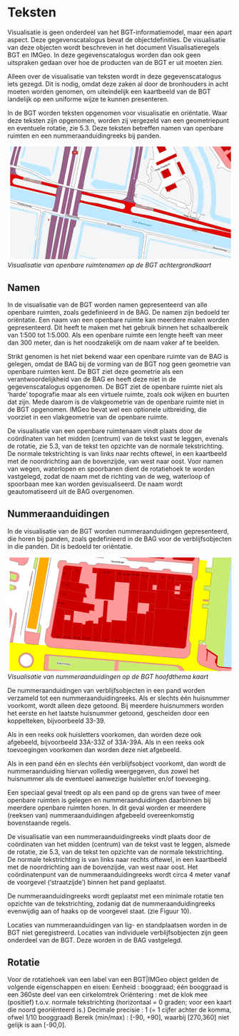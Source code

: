 Teksten
=======

Visualisatie is geen onderdeel van het BGT-informatiemodel, maar een apart
aspect. Deze gegevenscatalogus bevat de objectdefinities. De visualisatie van
deze objecten wordt beschreven in het document Visualisatieregels BGT en IMGeo.
In deze gegevenscatalogus worden dan ook geen uitspraken gedaan over hoe de
producten van de BGT er uit moeten zien.

Alleen over de visualisatie van teksten wordt in deze gegevenscatalogus iets
gezegd. Dit is nodig, omdat deze zaken al door de bronhouders in acht moeten
worden genomen, om uiteindelijk een kaartbeeld van de BGT landelijk op een
uniforme wijze te kunnen presenteren.

In de BGT worden teksten opgenomen voor visualisatie en oriëntatie. Waar deze
teksten zijn opgenomen, worden zij vergezeld van een geometriepunt en eventuele
rotatie, zie 5.3. Deze teksten betreffen namen van openbare ruimten en een
nummeraanduidingreeks bij panden.

![Visualisatie van openbare ruimtenamen op de BGT achtergrondkaart](media/2246f72e43b403281a04a5a9b6f9b1bf.png)
*Visualisatie van openbare ruimtenamen op de BGT achtergrondkaart*

Namen
-----

In de visualisatie van de BGT worden namen gepresenteerd van alle openbare
ruimten, zoals gedefinieerd in de BAG. De namen zijn bedoeld ter oriëntatie. Een naam
van een openbare ruimte kan meerdere malen worden gepresenteerd. Dit heeft te
maken met het gebruik binnen het schaalbereik van 1:500 tot 1:5.000. Als een
openbare ruimte een lengte heeft van meer dan 300 meter, dan is het noodzakelijk
om de naam vaker af te beelden.

Strikt genomen is het niet bekend waar een openbare ruimte van de BAG is
gelegen, omdat de BAG bij de vorming van de BGT nog geen geometrie van openbare
ruimten kent. De BGT ziet deze geometrie als een verantwoordelijkheid van de BAG
en heeft deze niet in de gegevenscatalogus opgenomen. De BGT ziet de openbare
ruimte niet als ‘harde’ topografie maar als een virtuele ruimte, zoals ook
wijken en buurten dat zijn. Mede daarom is de vlakgeometrie van de openbare
ruimte niet in de BGT opgenomen. IMGeo bevat wel een optionele uitbreiding, die
voorziet in een vlakgeometrie van de openbare ruimte.

De visualisatie van een openbare ruimtenaam vindt plaats door de coördinaten van
het midden (centrum) van de tekst vast te leggen, evenals de rotatie, zie 5.3,
van de tekst ten opzichte van de normale tekstrichting. De normale tekstrichting
is van links naar rechts oftewel, in een kaartbeeld met de noordrichting aan de
bovenzijde, van west naar oost. Voor namen van wegen, waterlopen en spoorbanen
dient de rotatiehoek te worden vastgelegd, zodat de naam met de richting van de
weg, waterloop of spoorbaan mee kan worden gevisualiseerd. De naam wordt
geautomatiseerd uit de BAG overgenomen.

Nummeraanduidingen
------------------

In de visualisatie van de BGT worden nummeraanduidingen gepresenteerd, die horen
bij panden, zoals gedefinieerd in de BAG voor de verblijfsobjecten in die
panden. Dit is bedoeld ter oriëntatie.

![Visualisatie van nummeraanduidingen op de BGT hoofdthema kaart](media/a32c2e8fc4bbc9bb2f1bb6522c0e1976.png)
*Visualisatie van nummeraanduidingen op de BGT hoofdthema kaart*

De nummeraanduidingen van verblijfsobjecten in een pand worden verzameld tot een
nummeraanduidingreeks. Als er slechts één huisnummer voorkomt, wordt alleen deze
getoond. Bij meerdere huisnummers worden het eerste en het laatste huisnummer
getoond, gescheiden door een koppelteken, bijvoorbeeld 33-39.

Als in een reeks ook huisletters voorkomen, dan worden deze ook afgebeeld,
bijvoorbeeld 33A-33Z of 33A-39A. Als in een reeks ook toevoegingen voorkomen dan
worden deze niet afgebeeld.

Als in een pand één en slechts één verblijfsobject voorkomt, dan wordt de
nummeraanduiding hiervan volledig weergegeven, dus zowel het huisnummer als de
eventueel aanwezige huisletter en/of toevoeging.

Een speciaal geval treedt op als een pand op de grens van twee of meer openbare
ruimten is gelegen en nummeraanduidingen daarbinnen bij meerdere openbare
ruimten horen. In dit geval worden er meerdere (reeksen van) nummeraanduidingen
afgebeeld overeenkomstig bovenstaande regels.

De visualisatie van een nummeraanduidingreeks vindt plaats door de coördinaten
van het midden (centrum) van de tekst vast te leggen, alsmede de rotatie, zie
5.3, van de tekst ten opzichte van de normale tekstrichting. De normale
tekstrichting is van links naar rechts oftewel, in een kaartbeeld met de
noordrichting aan de bovenzijde, van west naar oost. Het coördinatenpunt van de
nummeraanduidingreeks wordt circa 4 meter vanaf de voorgevel (‘straatzijde’)
binnen het pand geplaatst.

De nummeraanduidingreeks wordt geplaatst met een minimale rotatie ten opzichte
van de tekstrichting, zodanig dat de nummeraanduidingreeks evenwijdig aan of
haaks op de voorgevel staat. (zie Figuur 10).

Locaties van nummeraanduidingen van lig- en standplaatsen worden in de BGT niet
geregistreerd. Locaties van individuele verblijfsobjecten zijn geen onderdeel
van de BGT. Deze worden in de BAG vastgelegd.

Rotatie
-------

Voor de rotatiehoek van een label van een BGT\|IMGeo object gelden de volgende
eigenschappen en eisen: Eenheid : booggraad; één booggraad is een 360ste deel
van een cirkelomtrek Oriëntering : met de klok mee (positief) t.o.v. normale
tekstrichting (horizontaal = 0 graden; voor een kaart die noord georiënteerd
is.) Decimale precisie : 1 (= 1 cijfer achter de komma, ofwel 1/10 booggraad)
Bereik (min/max) : [-90, +90], waarbij [270,360] niet gelijk is aan [-90,0].
